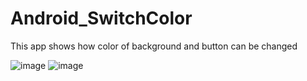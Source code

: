 # Android_SwitchColor
This app shows how color of background and button can be changed

![image](https://user-images.githubusercontent.com/50133530/117544446-4dd47a00-b043-11eb-941b-186aedc6b386.png)
![image](https://user-images.githubusercontent.com/50133530/117544439-41e8b800-b043-11eb-93d0-9bbb277aebc8.png)






